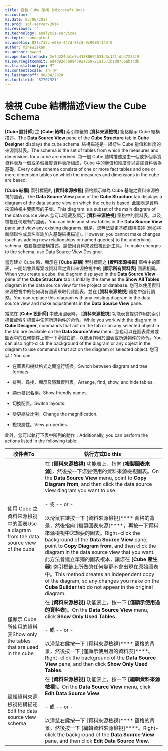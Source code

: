```yaml
---
title: 查看 Cube 架構 |Microsoft Docs
ms.custom: ''
ms.date: 03/06/2017
ms.prod: sql-server-2014
ms.reviewer: ''
ms.technology: analysis-services
ms.topic: conceptual
ms.assetid: 82fc715c-e08e-447d-8fc8-9c9005f145f0
author: minewiskan
ms.author: owend
ms.openlocfilehash: 2e7d324db1e0c41588694031d3c121fdb47233f9
ms.sourcegitcommit: ad4d92dce894592a259721a1571b1d8736abacdb
ms.translationtype: MT
ms.contentlocale: zh-TW
ms.lasthandoff: 08/04/2020
ms.locfileid: "87707921"
---
```

# <a name="view-the-cube-schema"></a><span data-ttu-id="33544-102">檢視 Cube 結構描述</span><span class="sxs-lookup"><span data-stu-id="33544-102">View the Cube Schema</span></span>
  <span data-ttu-id="33544-103">**[Cube 設計師]** 之 **[Cube 結構]** 索引標籤的 **[資料來源檢視]** 窗格顯示 Cube 結構描述。</span><span class="sxs-lookup"><span data-stu-id="33544-103">The **Data Source View** pane of the **Cube Structure** tab in **Cube Designer** displays the cube schema.</span></span> <span data-ttu-id="33544-104">結構描述是一組衍生 Cube 量值和維度的來源資料表。</span><span class="sxs-lookup"><span data-stu-id="33544-104">The schema is the set of tables from which the measures and dimensions for a cube are derived.</span></span> <span data-ttu-id="33544-105">每一個 Cube 結構描述是由一個或多個事實資料表及一個或多個維度資料表所組成，Cube 中的量值和維度會以這些資料表為基礎。</span><span class="sxs-lookup"><span data-stu-id="33544-105">Every cube schema consists of one or more fact tables and one or more dimension tables on which the measures and dimensions in the cube are based.</span></span>  
  
 <span data-ttu-id="33544-106">**[Cube 結構]** 索引標籤的 **[資料來源檢視]** 窗格顯示做為 Cube 基礎之資料來源檢視的圖表。</span><span class="sxs-lookup"><span data-stu-id="33544-106">The **Data Source View** pane of the **Cube Structure** tab displays a diagram of the data source view on which the cube is based.</span></span> <span data-ttu-id="33544-107">此圖表是資料來源檢視主要圖表的子集。</span><span class="sxs-lookup"><span data-stu-id="33544-107">This diagram is a subset of the main diagram of the data source view.</span></span> <span data-ttu-id="33544-108">您可以隱藏及顯示 **[資料來源檢視]** 窗格中的資料表，以及檢視任何現有的圖表。</span><span class="sxs-lookup"><span data-stu-id="33544-108">You can hide and show tables in the **Data Source View** pane and view any existing diagrams.</span></span> <span data-ttu-id="33544-109">但是，您無法變更基礎結構描述 (例如將新關聯性或具名查詢加入基礎結構描述)。</span><span class="sxs-lookup"><span data-stu-id="33544-109">However, you cannot make changes (such as adding new relationships or named queries) to the underlying schema.</span></span> <span data-ttu-id="33544-110">若要變更結構描述，請使用資料來源檢視設計工具。</span><span class="sxs-lookup"><span data-stu-id="33544-110">To make changes to the schema, use Data Source View Designer.</span></span>  
  
 <span data-ttu-id="33544-111">當您建立 Cube 時，顯示在 **[Cube 結構]** 索引標籤之 **[資料來源檢視]** 窗格中的圖表，一開始會與專案或資料庫之資料來源檢視中的 **[顯示所有資料表]** 圖表相同。</span><span class="sxs-lookup"><span data-stu-id="33544-111">When you create a cube, the diagram displayed in the **Data Source View** pane of the **Cube Structure** tab is initially the same as the **Show All Tables** diagram in the data source view for the project or database.</span></span> <span data-ttu-id="33544-112">您可以使用資料來源檢視中的任何現有圖表來取代此圖表，並在 **[資料來源檢視]** 窗格中進行調整。</span><span class="sxs-lookup"><span data-stu-id="33544-112">You can replace this diagram with any existing diagram in the data source view and make adjustments in the **Data Source View** pane.</span></span>  
  
 <span data-ttu-id="33544-113">當您在 **[Cube 設計師]** 中使用圖表時， **[資料來源檢視]** 功能表會提供作用於索引標籤或索引標籤中任何所選物件的命令。</span><span class="sxs-lookup"><span data-stu-id="33544-113">While you work with the diagram in **Cube Designer**, commands that act on the tab or on any selected object in the tab are available on the **Data Source View** menu.</span></span> <span data-ttu-id="33544-114">您也可以在圖表背景或圖表中的任何物件上按一下滑鼠右鍵，以使用作用於圖表或所選物件的命令。</span><span class="sxs-lookup"><span data-stu-id="33544-114">You can also right-click the background of the diagram or any object in the diagram to use commands that act on the diagram or selected object.</span></span> <span data-ttu-id="33544-115">您可以：</span><span class="sxs-lookup"><span data-stu-id="33544-115">You can:</span></span>  
  
-   <span data-ttu-id="33544-116">在圖表和樹狀格式之間進行切換。</span><span class="sxs-lookup"><span data-stu-id="33544-116">Switch between diagram and tree formats.</span></span>  
  
-   <span data-ttu-id="33544-117">排列、尋找、顯示及隱藏資料表。</span><span class="sxs-lookup"><span data-stu-id="33544-117">Arrange, find, show, and hide tables.</span></span>  
  
-   <span data-ttu-id="33544-118">顯示易記名稱。</span><span class="sxs-lookup"><span data-stu-id="33544-118">Show friendly names.</span></span>  
  
-   <span data-ttu-id="33544-119">切換配置。</span><span class="sxs-lookup"><span data-stu-id="33544-119">Switch layouts.</span></span>  
  
-   <span data-ttu-id="33544-120">變更縮放比例。</span><span class="sxs-lookup"><span data-stu-id="33544-120">Change the magnification.</span></span>  
  
-   <span data-ttu-id="33544-121">檢視屬性。</span><span class="sxs-lookup"><span data-stu-id="33544-121">View properties.</span></span>  
  
 <span data-ttu-id="33544-122">此外，您可以執行下表中所列的動作：</span><span class="sxs-lookup"><span data-stu-id="33544-122">Additionally, you can perform the actions listed in the following table:</span></span>  
  
|<span data-ttu-id="33544-123">收件者</span><span class="sxs-lookup"><span data-stu-id="33544-123">To</span></span>|<span data-ttu-id="33544-124">執行方式</span><span class="sxs-lookup"><span data-stu-id="33544-124">Do this</span></span>|  
|--------|-------------|  
|<span data-ttu-id="33544-125">使用 Cube 之資料來源檢視中的圖表</span><span class="sxs-lookup"><span data-stu-id="33544-125">Use a diagram from the data source view of the cube</span></span>|<span data-ttu-id="33544-126">在 **[資料來源檢視]** 功能表上，指向 **[複製圖表來源]**，然後按一下您要使用的資料來源檢視圖表。</span><span class="sxs-lookup"><span data-stu-id="33544-126">On the **Data Source View** menu, point to **Copy Diagram from**, and then click the data source view diagram you want to use.</span></span><br /><br /> <span data-ttu-id="33544-127">- 或 -</span><span class="sxs-lookup"><span data-stu-id="33544-127">- or -</span></span><br /><br /> <span data-ttu-id="33544-128">以滑鼠右鍵按一下 [資料來源檢視]\*\*\*\* 窗格的背景，然後指向 [複製圖表來源]\*\*\*\*，再按一下資料來源檢視中您想要的圖表。</span><span class="sxs-lookup"><span data-stu-id="33544-128">Right-click the background of the **Data Source View** pane, point to **Copy Diagram from**, and then click the diagram in the data source view that you want.</span></span> <span data-ttu-id="33544-129">此方法會建立單獨的圖表複本，讓您在 **[Cube 產生器]** 索引標籤上所做的任何變更不會出現在原始圖表中。</span><span class="sxs-lookup"><span data-stu-id="33544-129">This method creates an independent copy of the diagram, so any changes you make on the **Cube Builder** tab do not appear in the original diagram.</span></span>|  
|<span data-ttu-id="33544-130">僅顯示 Cube 所使用的資料表</span><span class="sxs-lookup"><span data-stu-id="33544-130">Show only the tables that are used in the cube</span></span>|<span data-ttu-id="33544-131">在 **[資料來源檢視]** 功能表上，按一下 **[僅顯示使用過的資料表]**。</span><span class="sxs-lookup"><span data-stu-id="33544-131">On the **Data Source View** menu, click **Show Only Used Tables**.</span></span><br /><br /> <span data-ttu-id="33544-132">- 或 -</span><span class="sxs-lookup"><span data-stu-id="33544-132">- or -</span></span><br /><br /> <span data-ttu-id="33544-133">以滑鼠右鍵按一下 [資料來源檢視]\*\*\*\* 窗格的背景，然後按一下 [僅顯示使用過的資料表]\*\*\*\*。</span><span class="sxs-lookup"><span data-stu-id="33544-133">Right-click the background of the **Data Source View** pane, and then click **Show Only Used Tables**.</span></span>|  
|<span data-ttu-id="33544-134">編輯資料來源檢視結構描述</span><span class="sxs-lookup"><span data-stu-id="33544-134">Edit the data source view schema</span></span>|<span data-ttu-id="33544-135">在 **[資料來源檢視]** 功能表上，按一下 **[編輯資料來源檢視]**。</span><span class="sxs-lookup"><span data-stu-id="33544-135">On the **Data Source View** menu, click **Edit Data Source View**.</span></span><br /><br /> <span data-ttu-id="33544-136">- 或 -</span><span class="sxs-lookup"><span data-stu-id="33544-136">- or -</span></span><br /><br /> <span data-ttu-id="33544-137">以滑鼠右鍵按一下 [資料來源檢視]\*\*\*\* 窗格的背景，然後按一下 [編輯資料來源檢視]\*\*\*\*。</span><span class="sxs-lookup"><span data-stu-id="33544-137">Right-click the background of the **Data Source View** pane, and then click **Edit Data Source View**.</span></span>|  
  
  
